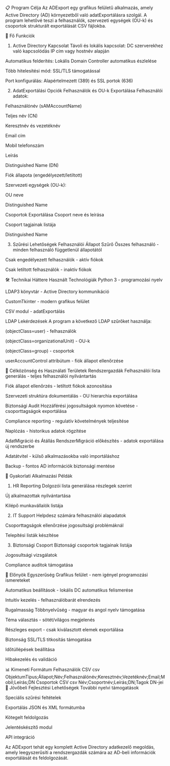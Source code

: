 📋 Program Célja
Az ADExport egy grafikus felületű alkalmazás, amely Active Directory (AD) környezetből való adatExportálásra szolgál. A program lehetővé teszi a felhasználók, szervezeti egységek (OU-k) és csoportok strukturált exportálását CSV fájlokba.

🎯 Fő Funkciók
1. Active Directory Kapcsolat
Távoli és lokális kapcsolat: DC szerverekhez való kapcsolódás IP cím vagy hostnév alapján

Automatikus felderítés: Lokális Domain Controller automatikus észlelése

Több hitelesítési mód: SSL/TLS támogatással

Port konfigurálás: Alapértelmezett (389) és SSL portok (636)

2. AdatExportálási Opciók
Felhasználók és OU-k Exportálása
Felhasználói adatok:

Felhasználónév (sAMAccountName)

Teljes név (CN)

Keresztnév és vezetéknév

Email cím

Mobil telefonszám

Leírás

Distinguished Name (DN)

Fiók állapota (engedélyezett/letiltott)

Szervezeti egységek (OU-k):

OU neve

Distinguished Name

Csoportok Exportálása
Csoport neve és leírása

Csoport tagjainak listája

Distinguished Name

3. Szűrési Lehetőségek
Felhasználói Állapot Szűrő
Összes felhasználó - minden felhasználó függetlenül állapotától

Csak engedélyezett felhasználók - aktív fiókok

Csak letiltott felhasználók - inaktív fiókok

🛠 Technikai Háttere
Használt Technológiák
Python 3 - programozási nyelv

LDAP3 könyvtár - Active Directory kommunikáció

CustomTkinter - modern grafikus felület

CSV modul - adatExportálás

LDAP Lekérdezések
A program a következő LDAP szűrőket használja:

(objectClass=user) - felhasználók

(objectClass=organizationalUnit) - OU-k

(objectClass=group) - csoportok

userAccountControl attribútum - fiók állapot ellenőrzése

👥 Célközönség és Használati Területek
Rendszergazdák
Felhasználói lista generálás - teljes felhasználói nyilvántartás

Fiók állapot ellenőrzés - letiltott fiókok azonosítása

Szervezeti struktúra dokumentálás - OU hierarchia exportálása

Biztonsági Audit
Hozzáférési jogosultságok nyomon követése - csoporttagságok exportálása

Compliance reporting - regulatív követelmények teljesítése

Naplózás - historikus adatok rögzítése

AdatMigráció és Átállás
RendszerMigráció előkészítés - adatok exportálása új rendszerbe

Adatátvitel - külső alkalmazásokba való importáláshoz

Backup - fontos AD információk biztonsági mentése

💼 Gyakorlati Alkalmazási Példák
1. HR Reporting
Dolgozói lista generálása részlegek szerint

Új alkalmazottak nyilvántartása

Kilépő munkavállalók listája

2. IT Support
Helpdesz számára felhasználói alapadatok

Csoporttagságok ellenőrzése jogosultsági problémáknál

Telepítési listák készítése

3. Biztonsági Csoport
Biztonsági csoportok tagjainak listája

Jogosultsági vizsgálatok

Compliance auditok támogatása

🔧 Előnyök
Egyszerűség
Grafikus felület - nem igényel programozási ismereteket

Automatikus beállítások - lokális DC automatikus felismerése

Intuitív kezelés - felhasználóbarát elrendezés

Rugalmasság
Többnyelvűség - magyar és angol nyelv támogatása

Téma választás - sötét/világos megjelenés

Részleges export - csak kiválasztott elemek exportálása

Biztonság
SSL/TLS titkosítás támogatása

Időtúllépések beállítása

Hibakezelés és validáció

📊 Kimeneti Formátum
Felhasználók CSV
csv
ObjektumTípus;Állapot;Név;Felhasználónév;Keresztnév;Vezetéknév;Email;Mobil;Leírás;DN
Csoportok CSV
csv
Név;Csoportnév;Leírás;DN;Tagok DN-jei
🚀 Jövőbeli Fejlesztési Lehetőségek
További nyelvi támogatások

Speciális szűrési feltételek

Exportálás JSON és XML formátumba

Kötegelt feldolgozás

Jelentéskészítő modul

API integráció

Az ADExport tehát egy komplett Active Directory adatkezelő megoldás, amely leegyszerűsíti a rendszergazdák számára az AD-beli információk exportálását és feldolgozását.

